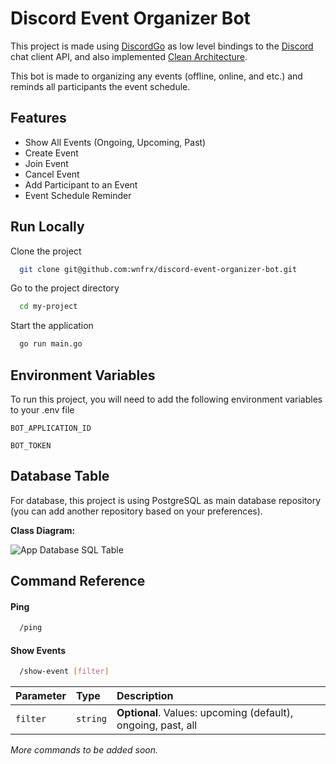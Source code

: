 
# Discord Event Organizer Bot

This project is made using [DiscordGo](https://github.com/bwmarrin/discordgo) as low level bindings to the [Discord](https://discord.com/) chat client API, and also implemented [Clean Architecture](https://blog.cleancoder.com/uncle-bob/2012/08/13/the-clean-architecture.html).

This bot is made to organizing any events (offline, online, and etc.) and reminds all participants the event schedule.


## Features

- Show All Events (Ongoing, Upcoming, Past)
- Create Event
- Join Event
- Cancel Event
- Add Participant to an Event
- Event Schedule Reminder

  
## Run Locally

Clone the project

```bash
  git clone git@github.com:wnfrx/discord-event-organizer-bot.git
```

Go to the project directory

```bash
  cd my-project
```

Start the application

```bash
  go run main.go
```

  
## Environment Variables

To run this project, you will need to add the following environment variables to your .env file

`BOT_APPLICATION_ID`

`BOT_TOKEN`

  
## Database Table

For database, this project is using PostgreSQL as main database repository (you can add another repository based on your preferences).

**Class Diagram:**

![App Database SQL Table](/docs/db-table.png?raw=true "DB Tables")

  

## Command Reference

#### Ping

```bash
  /ping
```

#### Show Events

```bash
  /show-event [filter]
```

| Parameter | Type     | Description                                                  |
| :-------- | :------- | :----------------------------------------------------------- |
| `filter`  | `string` | **Optional**. Values: upcoming (default), ongoing, past, all |




*More commands to be added soon.*

